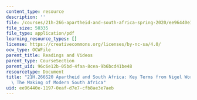 ```yaml
---
content_type: resource
description: ''
file: /courses/21h-266-apartheid-and-south-africa-spring-2020/ee96440e11970eafd7e7cfb8ae3e7aeb_MIT21H_266S20_KeyTermsWorden.pdf
file_size: 50335
file_type: application/pdf
learning_resource_types: []
license: https://creativecommons.org/licenses/by-nc-sa/4.0/
ocw_type: OCWFile
parent_title: Readings and Videos
parent_type: CourseSection
parent_uid: 96c6e12b-05bd-4faa-8cea-9b6bcd41be48
resourcetype: Document
title: "21H.266S20 Apartheid and South Africa: Key Terms from Nigel Worden\u2019s\
  \ The Making of Modern South Africa"
uid: ee96440e-1197-0eaf-d7e7-cfb8ae3e7aeb
---
```

